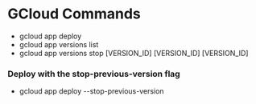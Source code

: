 # GCloud Commands
- gcloud app deploy
- gcloud app versions list
- gcloud app versions stop [VERSION_ID] [VERSION_ID] [VERSION_ID]

### Deploy with the stop-previous-version flag
- gcloud app deploy --stop-previous-version
